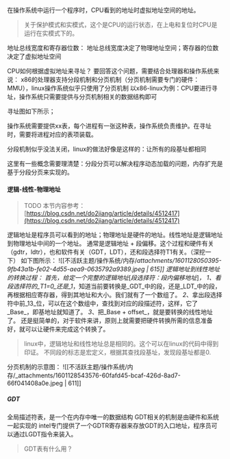 
在操作系统中运行一个程序时，CPU看到的地址时虚拟地址空间的地址。
> 关于保护模式和实模式，这个是CPU的运行状态，在上电和复位时CPU是运行在实模式下的。


地址总线宽度和寄存器位数：
地址总线宽度决定了物理地址空间；寄存器的位数决定了虚拟地址空间

CPU如何根据虚拟地址来寻址？
要回答这个问题，需要结合处理器和操作系统来说：
x86的处理器支持分段机制和分页机制（分页机制需要专门的硬件：MMU），linux操作系统似乎只使用了分页机制
以x86-linux为例：CPU要进行寻址，操作系统只需要提供与分页机制相关的数据结构即可

寻址图如下所示；


操作系统需要提供xx表，每个进程有一张这种表，操作系统负责维护。在寻址时，需要将进程对应的表项装载。

分段机制似乎没法关闭，linux的做法好像是这样的：让所有的段基址都相同

这里有一些概念需要理清楚：分段分页可以解决程序动态加载的问题，内存扩充是基于分段分页来实现的。



#### 逻辑-线性-物理地址
> TODO 本节内容参考：[https://blog.csdn.net/do2jiang/article/details/4512417](https://blog.csdn.net/do2jiang/article/details/4512417)

逻辑地址是程序员可以看到的地址；物理地址是硬件的地址。线性地址是逻辑地址到物理地址中间的一个地址。
通常是逻辑地址 + 段偏移。这个过程和硬件有关（gdtr，ldtr），也和软件有关（GDT，LDT），还和段选择符T1有关。（深挖一下）
如下图所示：
![[不活跃主题/操作系统/内存/_attachments/1601128050395-9fb43a1b-fe02-4d55-aea9-0635792a9389.jpeg | 615]]
逻辑地址到线性地址的转换过程：
首先，给定一个完整的逻辑地址_[_段选择符：段内偏移地址_]_，
_1_、看段选择符的_T1=0_还是_1_，知道当前要转换是_GDT_中的段，还是_LDT_中的段，再根据相应寄存器，得到其地址和大小。我们就有了一个数组了。
_2_、拿出段选择符中前_13_位，可以在这个数组中，查找到对应的段描述符，这样，它了_Base_，即基地址就知道了。
_3_、把_Base + offset_，就是要转换的线性地址了。 还是挺简单的，对于软件来讲，原则上就需要把硬件转换所需的信息准备好，就可以让硬件来完成这个转换了。

> linux中，逻辑地址和线性地址总是相同的。这个可以在linux的代码中得到印证。
> 不同段的标志是宏定义，根据其查找段基址，发现段基址都是0.


分页机制的示意图：
![[不活跃主题/操作系统/内存/_attachments/1601128543576-60fafd45-bcaf-426d-8ad7-66f041408a0e.jpeg | 611]]



##### GDT
全局描述符表，是一个在内存中唯一的数据结构
GDT相关的机制是由硬件和系统一起实现的
intel专门提供了一个GDTR寄存器来存放GDT的入口地址，程序员可以通过LGDT指令来装入。

> GDT表有什么用？



